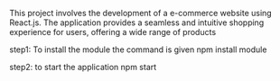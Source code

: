This project involves the development of a e-commerce website using React.js. The application provides a seamless and intuitive shopping experience for users, offering a wide range of products

step1: To install the module the command is given
  npm install module

step2: to start the application
  npm start
